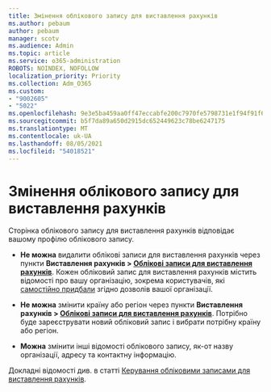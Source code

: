 ```yaml
---
title: Змінення облікового запису для виставлення рахунків
ms.author: pebaum
author: pebaum
manager: scotv
ms.audience: Admin
ms.topic: article
ms.service: o365-administration
ROBOTS: NOINDEX, NOFOLLOW
localization_priority: Priority
ms.collection: Adm_O365
ms.custom:
- "9002605"
- "5022"
ms.openlocfilehash: 9e3e5ba459aa0ff47eccabfe200c7970fe5798731e1f94f91f6f9b059b74ffde
ms.sourcegitcommit: b5f7da89a650d2915dc652449623c78be6247175
ms.translationtype: MT
ms.contentlocale: uk-UA
ms.lasthandoff: 08/05/2021
ms.locfileid: "54018521"
---
```

# <a name="change-billing-account-information"></a>Змінення облікового запису для виставлення рахунків

Сторінка облікового запису для виставлення рахунків відповідає вашому профілю облікового запису.

- **Не можна** видалити облікові записи для виставлення рахунків через пункти **Виставлення рахунків > [Облікові записи для виставлення рахунків](https://go.microsoft.com/fwlink/p/?linkid=2084771)**. Кожен обліковий запис для виставлення рахунків містить відомості про вашу організацію, зокрема користувачів, які [самостійно придбали](https://docs.microsoft.com/microsoft-365/commerce/subscriptions/manage-self-service-purchases-admins) згідно дозволів вашої організації. 

- **Не можна** змінити країну або регіон через пункти **Виставлення рахунків > [Облікові записи для виставлення рахунків](https://go.microsoft.com/fwlink/p/?linkid=2084771)**. Потрібно буде зареєструвати новий обліковий запис і вибрати потрібну країну або регіон. 

- **Можна** змінити інші відомості облікового запису, як-от назву організації, адресу та контактну інформацію. 

Докладні відомості див. в статті [Керування обліковими записами для виставлення рахунків](https://docs.microsoft.com/microsoft-365/commerce/manage-billing-accounts). 
